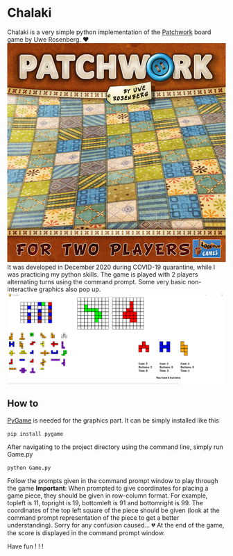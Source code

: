 # Chalaki
Chalaki is a very simple python implementation of the [Patchwork](https://lookout-spiele.de/en/games/patchwork.html) board game by Uwe Rosenberg. :heart:
![Cover of the original board game version](/assets/cover.jpg)
It was developed in December 2020 during COVID-19 quarantine, while I was practicing my python skills. The game is played with 2 players alternating turns using the command prompt. Some very basic non-interactive graphics also pop up. 
![Screenshot of a game in progress](/assets/screenshot.png)
## How to
[PyGame](https://www.pygame.org/) is needed for the graphics part. It can be simply installed like this
```
pip install pygame 
```
After navigating to the project directory using the command line, simply run Game.py
```
python Game.py
```

Follow the prompts given in the command prompt window to play through the game
**Important**: When prompted to give coordinates for placing a game piece, they should be given in row-column format. For example, topleft is 11, topright is 19, bottomleft is 91 and bottomright is 99. The coordinates of the top left square of the piece should be given (look at the command prompt representation of the piece to get a better understanding). Sorry for any confusion caused... :broken_heart:
At the end of the game, the score is displayed in the command prompt window.

Have fun ! ! !

